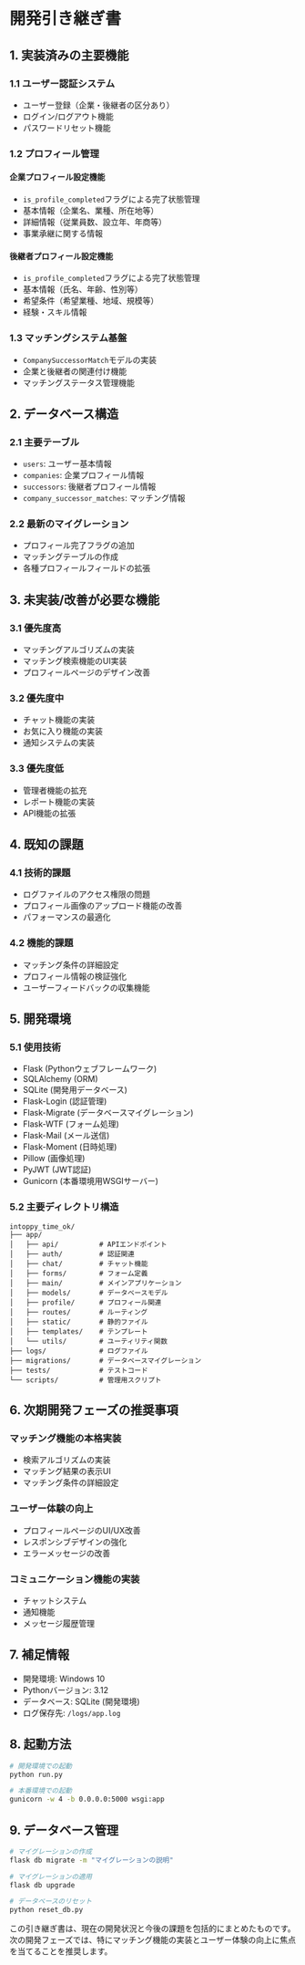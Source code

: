 # 開発引き継ぎ書

## 1. 実装済みの主要機能

### 1.1 ユーザー認証システム
- ユーザー登録（企業・後継者の区分あり）
- ログイン/ログアウト機能
- パスワードリセット機能

### 1.2 プロフィール管理
#### 企業プロフィール設定機能
- `is_profile_completed`フラグによる完了状態管理
- 基本情報（企業名、業種、所在地等）
- 詳細情報（従業員数、設立年、年商等）
- 事業承継に関する情報

#### 後継者プロフィール設定機能
- `is_profile_completed`フラグによる完了状態管理
- 基本情報（氏名、年齢、性別等）
- 希望条件（希望業種、地域、規模等）
- 経験・スキル情報

### 1.3 マッチングシステム基盤
- `CompanySuccessorMatch`モデルの実装
- 企業と後継者の関連付け機能
- マッチングステータス管理機能

## 2. データベース構造

### 2.1 主要テーブル
- `users`: ユーザー基本情報
- `companies`: 企業プロフィール情報
- `successors`: 後継者プロフィール情報
- `company_successor_matches`: マッチング情報

### 2.2 最新のマイグレーション
- プロフィール完了フラグの追加
- マッチングテーブルの作成
- 各種プロフィールフィールドの拡張

## 3. 未実装/改善が必要な機能

### 3.1 優先度高
- マッチングアルゴリズムの実装
- マッチング検索機能のUI実装
- プロフィールページのデザイン改善

### 3.2 優先度中
- チャット機能の実装
- お気に入り機能の実装
- 通知システムの実装

### 3.3 優先度低
- 管理者機能の拡充
- レポート機能の実装
- API機能の拡張

## 4. 既知の課題

### 4.1 技術的課題
- ログファイルのアクセス権限の問題
- プロフィール画像のアップロード機能の改善
- パフォーマンスの最適化

### 4.2 機能的課題
- マッチング条件の詳細設定
- プロフィール情報の検証強化
- ユーザーフィードバックの収集機能

## 5. 開発環境

### 5.1 使用技術
- Flask (Pythonウェブフレームワーク)
- SQLAlchemy (ORM)
- SQLite (開発用データベース)
- Flask-Login (認証管理)
- Flask-Migrate (データベースマイグレーション)
- Flask-WTF (フォーム処理)
- Flask-Mail (メール送信)
- Flask-Moment (日時処理)
- Pillow (画像処理)
- PyJWT (JWT認証)
- Gunicorn (本番環境用WSGIサーバー)

### 5.2 主要ディレクトリ構造
```
intoppy_time_ok/
├── app/
│   ├── api/          # APIエンドポイント
│   ├── auth/         # 認証関連
│   ├── chat/         # チャット機能
│   ├── forms/        # フォーム定義
│   ├── main/         # メインアプリケーション
│   ├── models/       # データベースモデル
│   ├── profile/      # プロフィール関連
│   ├── routes/       # ルーティング
│   ├── static/       # 静的ファイル
│   ├── templates/    # テンプレート
│   └── utils/        # ユーティリティ関数
├── logs/             # ログファイル
├── migrations/       # データベースマイグレーション
├── tests/            # テストコード
└── scripts/          # 管理用スクリプト
```

## 6. 次期開発フェーズの推奨事項

### マッチング機能の本格実装
- 検索アルゴリズムの実装
- マッチング結果の表示UI
- マッチング条件の詳細設定

### ユーザー体験の向上
- プロフィールページのUI/UX改善
- レスポンシブデザインの強化
- エラーメッセージの改善

### コミュニケーション機能の実装
- チャットシステム
- 通知機能
- メッセージ履歴管理

## 7. 補足情報
- 開発環境: Windows 10
- Pythonバージョン: 3.12
- データベース: SQLite (開発環境)
- ログ保存先: `/logs/app.log`

## 8. 起動方法
```bash
# 開発環境での起動
python run.py

# 本番環境での起動
gunicorn -w 4 -b 0.0.0.0:5000 wsgi:app
```

## 9. データベース管理
```bash
# マイグレーションの作成
flask db migrate -m "マイグレーションの説明"

# マイグレーションの適用
flask db upgrade

# データベースのリセット
python reset_db.py
```

この引き継ぎ書は、現在の開発状況と今後の課題を包括的にまとめたものです。次の開発フェーズでは、特にマッチング機能の実装とユーザー体験の向上に焦点を当てることを推奨します。 